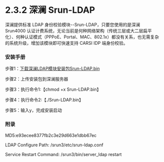 # 2.3.2 深澜 Srun-LDAP

深澜提供标准 LDAP 身份校验模块--Srun-LDAP，只要您使用的是深澜 Srun4000 认证计费系统，无论当前是何种网络架构（传统三层或大二层扁平化）、何种认证模式（PPPoE、Portal、MAC、802.1x）都没有关系，也无需复杂的系统升级，增加该模块即可快速支持 CARSI IDP 端身份校验。

### 安装手册

步骤1：[下载深澜LDAP模块安装包Srun-LDAP.bin](https://www.srun.com/static/download/Srun-ldap.bin)

步骤2：上传安装包到深澜服务器

步骤3：执行命令1:【chmod +x Srun-LDAP.bin】

步骤4：执行命令2:【./Srun-LDAP.bin】

步骤5：输入y，完成安装启动

### 附录
MD5:e93ecee8377fb2c3e29d663e1dbb67ec

LDAP Configure Path: /srun3/etc/srun-ldap.conf

Service Restart Command: /srun3/bin/server_ldap restart


